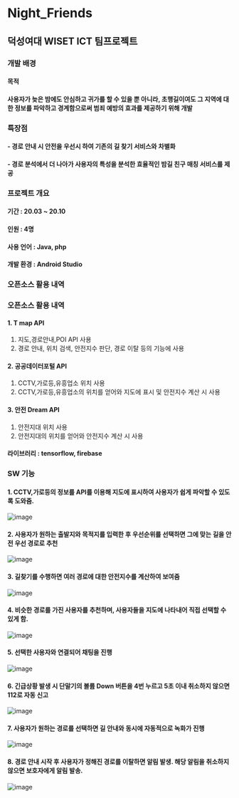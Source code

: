 # Night_Friends 
## 덕성여대 WISET ICT 팀프로젝트

### 개발 배경
#### 목적
#### 사용자가 늦은 밤에도 안심하고 귀가를 할 수 있을 뿐 아니라, 초행길이여도 그 지역에 대한 정보를 파악하고 경계함으로써 범죄 예방의 효과를 제공하기 위해 개발

### 특장점
#### - 경로 안내 시 안전을 우선시 하여 기존의 길 찾기 서비스와 차별화
#### - 경로 분석에서 더 나아가 사용자의 특성을 분석한 효율적인 밤길 친구 매칭 서비스를 제공 

### 프로젝트 개요
#### 기간 : 20.03 ~ 20.10

#### 인원 : 4명

#### 사용 언어 : Java, php

#### 개발 환경 : Android Studio

### 오픈소스 활용 내역

### 오픈소스 활용 내역
#### 1. T map API
1) 지도,경로안내,POI API 사용
2) 경로 안내, 위치 검색, 안전지수 판단, 경로 이탈 등의 기능에 사용 
#### 2. 공공데이터포털 API
1) CCTV,가로등,유흥업소 위치 사용
2) CCTV,가로등,유흥업소의 위치를 얻어와 지도에 표시 및 안전지수 계산 시 사용
#### 3. 안전 Dream API
1) 안전지대 위치 사용
2) 안전지대의 위치를 얻어와 안전지수 계산 시 사용
#### 라이브러리 : tensorflow, firebase

### SW 기능
#### 1. CCTV,가로등의 정보를 API를 이용해 지도에 표시하여 사용자가 쉽게 파악할 수 있도록 도와줌.

![image](https://user-images.githubusercontent.com/62784314/103169911-52ae4380-4883-11eb-8019-593ffc61fee6.png)

#### 2. 사용자가 원하는 출발지와 목적지를 입력한 후 우선순위를 선택하면 그에 맞는 길을 안전 우선 경로로 추천 

![image](https://user-images.githubusercontent.com/62784314/103169917-56da6100-4883-11eb-83b4-b8d1a18d6bcd.png)

#### 3. 길찾기를 수행하면 여러 경로에 대한 안전지수를 계산하여 보여줌
![image](https://user-images.githubusercontent.com/62784314/103169920-593cbb00-4883-11eb-86c7-7bc87aeee5ea.png)

#### 4. 비슷한 경로를 가진 사용자를 추천하며, 사용자들을 지도에 나타내어 직접 선택할 수 있게 함.
![image](https://user-images.githubusercontent.com/62784314/103169922-5b9f1500-4883-11eb-9c38-b58e731256cf.png)

#### 5. 선택한 사용자와 연결되어 채팅을 진행 
![image](https://user-images.githubusercontent.com/62784314/103169924-5d68d880-4883-11eb-9946-580d62db4adb.png)

#### 6. 긴급상황 발생 시 단말기의 볼륨 Down 버튼을 4번 누르고 5초 이내 취소하지 않으면 112로 자동 신고 
![image](https://user-images.githubusercontent.com/62784314/103169926-5fcb3280-4883-11eb-9ab9-3c130123e7e9.png)

#### 7. 사용자가 원하는 경로를 선택하면 길 안내와 동시에 자동적으로 녹화가 진행
![image](https://user-images.githubusercontent.com/62784314/103169927-622d8c80-4883-11eb-9a99-11d129c70cfa.png)

#### 8. 경로 안내 시작 후 사용자가 정해진 경로를 이탈하면 알림 발생. 해당 알림을 취소하지 않으면 보호자에게 알림 발송.
![image](https://user-images.githubusercontent.com/62784314/103169929-63f75000-4883-11eb-91c0-ee6f08ec4a5b.png)






